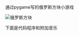 通过pygame写的俄罗斯方块小游戏


![俄罗斯方块](https://github.com/kangjiehang/computational-physics_N2015301020076/blob/master/%E4%BF%84%E7%BD%97%E6%96%AF%E6%96%B9%E5%9D%97.gif)


下面是代码程序和附加音乐
[](https://github.com/kangjiehang/computational-physics_N2015301020076/blob/master/tetrisc.mid)
